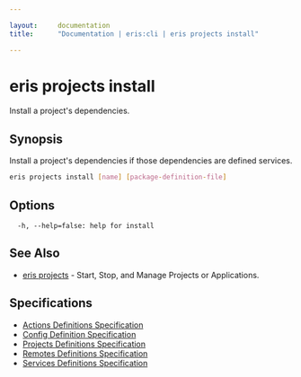 ```yaml
---

layout:     documentation
title:      "Documentation | eris:cli | eris projects install"

---
```


# eris projects install

Install a project's dependencies.

## Synopsis

Install a project's dependencies if those dependencies are defined services.

```bash
eris projects install [name] [package-definition-file]
```

## Options

```
  -h, --help=false: help for install
```

## See Also

* [eris projects](https://docs.erisindustries.com/documentation/eris-cli/0.10.3/eris_projects/)	 - Start, Stop, and Manage Projects or Applications.

## Specifications

* [Actions Definitions Specification](https://docs.erisindustries.com/documentation/eris-cli/0.10.3/actions_definitions_spec/)
* [Config Definition Specification](https://docs.erisindustries.com/documentation/eris-cli/0.10.3/config_definition_spec/)
* [Projects Definitions Specification](https://docs.erisindustries.com/documentation/eris-cli/0.10.3/projects_definitions_spec/)
* [Remotes Definitions Specification](https://docs.erisindustries.com/documentation/eris-cli/0.10.3/remotes_definitions_spec/)
* [Services Definitions Specification](https://docs.erisindustries.com/documentation/eris-cli/0.10.3/services_definitions_spec/)

